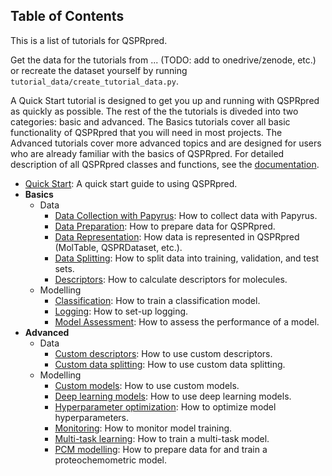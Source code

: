 ## Table of Contents

This is a list of tutorials for QSPRpred. 

Get the data for the tutorials from ... (TODO: add to onedrive/zenode, etc.) or recreate the dataset yourself by running `tutorial_data/create_tutorial_data.py`.

A Quick Start tutorial is designed to get you up and running with QSPRpred as quickly as possible. 
The rest of the the tutorials is diveded into two categories: basic and advanced. 
The Basics tutorials cover all basic functionality of QSPRpred that you will need in most projects. The Advanced tutorials cover more advanced topics and are designed for users who are already familiar with the basics of QSPRpred.
For detailed description of all QSPRpred classes and functions, see the [documentation](https://cddleiden.github.io/QSPRpred/docs/).

- [Quick Start](quick_start.ipynb): A quick start guide to using QSPRpred.
- <b>Basics</b>
    - Data
        - [Data Collection with Papyrus](basics/data/data_collection_with_papyrus.ipynb): How to collect data with Papyrus.
        - [Data Preparation](basics/data/data_preparation.ipynb): How to prepare data for QSPRpred.
        - [Data Representation](basics/data/data_representation.ipynb): How data is represented in QSPRpred (MolTable, QSPRDataset, etc.).
        - [Data Splitting](basics/data/data_splitting.ipynb): How to split data into training, validation, and test sets.
        - [Descriptors](basics/data/descriptors.ipynb): How to calculate descriptors for molecules.
    - Modelling
        - [Classification](basics/modelling/classification.ipynb): How to train a classification model.
        - [Logging](basics/modelling/logging.ipynb): How to set-up logging.
        - [Model Assessment](basics/modelling/model_assessment.ipynb): How to assess the performance of a model.
- <b>Advanced</b>
    - Data
        - [Custom descriptors](advanced/data/custom_descriptors.ipynb): How to use custom descriptors.
        - [Custom data splitting](advanced/data/custom_splitting.ipynb): How to use custom data splitting.
    - Modelling
        - [Custom models](advanced/modelling/custom_models.ipynb): How to use custom models.
        - [Deep learning models](advanced/modelling/deep_learning_models.ipynb): How to use deep learning models.
        - [Hyperparameter optimization](advanced/modelling/hyperparameter_optimization.ipynb): How to optimize model hyperparameters.
        - [Monitoring](advanced/modelling/monitoring.ipynb): How to monitor model training.
        - [Multi-task learning](advanced/modelling/multi_task_modelling.ipynb): How to train a multi-task model.
        - [PCM modelling](advanced/modelling/PCM_modelling.ipynb): How to prepare data for and train a proteochemometric model.
